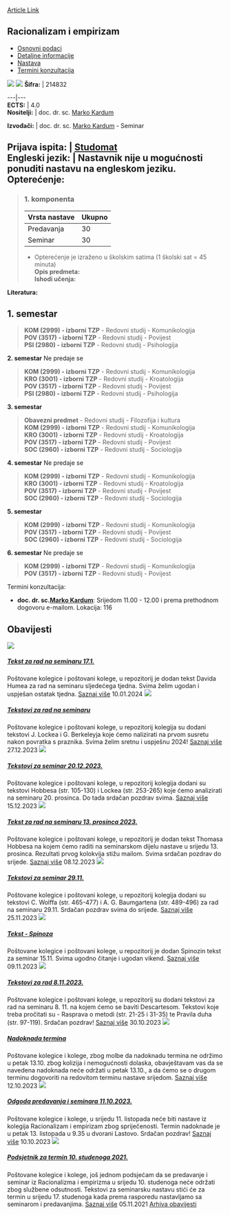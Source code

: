[Article Link](https://www.fhs.hr/predmet/rie_c)

## Racionalizam i empirizam
  * [Osnovni podaci](https://www.fhs.hr/predmet/rie_c#v1id-523816_441797_1_0 "Osnovni podaci")
  * [Detaljne informacije](https://www.fhs.hr/predmet/rie_c#v1id-523816_441797_1_1 "Detaljne informacije")
  * [Nastava](https://www.fhs.hr/predmet/rie_c#v1id-523816_441797_1_2 "Nastava")
  * [Termini konzultacija](https://www.fhs.hr/predmet/rie_c#v1id-523816_441797_1_3 "Termini konzultacija")


[![](https://www.fhs.hr/img/flags/gif/hr.gif)](https://www.fhs.hr/predmet/rie_c) [![](https://www.fhs.hr/img/flags/gif/gb.gif)](https://www.fhs.hr/en/course/rae_c)
**Šifra:** |  214832  
  
---|---  
**ECTS:** |  4.0   
**Nositelji:** |  doc. dr. sc. [Marko Kardum](https://www.fhs.hr/djelatnik/marko.kardum)   
  
**Izvođači:** |  doc. dr. sc. [Marko Kardum](https://www.fhs.hr/djelatnik/marko.kardum) - Seminar  
  
**Prijava ispita:** |  [Studomat](http://www.isvu.hr/studomat)  
**Engleski jezik:** |  Nastavnik nije u mogućnosti ponuditi nastavu na engleskom jeziku.   
**Opterećenje:**  
---  
> ### 1. komponenta
> | Vrsta nastave | Ukupno  
> ---|---  
> Predavanja | 30  
> Seminar | 30  
> * Opterećenje je izraženo u školskim satima (1 školski sat = 45 minuta)   
**Opis predmeta:**  
> **Ishodi učenja:**  

  
**Literatura:**  

  
**1. semestar**  
---  
> **KOM (2999) - izborni TZP** - Redovni studij - Komunikologija  
>  **POV (3517) - izborni TZP** - Redovni studij - Povijest  
>  **PSI (2980) - izborni TZP** - Redovni studij - Psihologija  
>   
  
**2. semestar** Ne predaje se  
> **KOM (2999) - izborni TZP** - Redovni studij - Komunikologija  
>  **KRO (3001) - izborni TZP** - Redovni studij - Kroatologija  
>  **POV (3517) - izborni TZP** - Redovni studij - Povijest  
>  **PSI (2980) - izborni TZP** - Redovni studij - Psihologija  
>   
  
**3. semestar**  
> **Obavezni predmet** - Redovni studij - Filozofija i kultura  
>  **KOM (2999) - izborni TZP** - Redovni studij - Komunikologija  
>  **KRO (3001) - izborni TZP** - Redovni studij - Kroatologija  
>  **POV (3517) - izborni TZP** - Redovni studij - Povijest  
>  **SOC (2960) - izborni TZP** - Redovni studij - Sociologija  
>   
  
**4. semestar** Ne predaje se  
> **KOM (2999) - izborni TZP** - Redovni studij - Komunikologija  
>  **KRO (3001) - izborni TZP** - Redovni studij - Kroatologija  
>  **POV (3517) - izborni TZP** - Redovni studij - Povijest  
>  **SOC (2960) - izborni TZP** - Redovni studij - Sociologija  
>   
  
**5. semestar**  
> **KOM (2999) - izborni TZP** - Redovni studij - Komunikologija  
>  **POV (3517) - izborni TZP** - Redovni studij - Povijest  
>  **SOC (2960) - izborni TZP** - Redovni studij - Sociologija  
>   
  
**6. semestar** Ne predaje se  
> **KOM (2999) - izborni TZP** - Redovni studij - Komunikologija  
>  **POV (3517) - izborni TZP** - Redovni studij - Povijest  
>   
Termini konzultacija: 
  * **doc. dr. sc.[Marko Kardum](https://www.fhs.hr/djelatnik/marko.kardum)**: 
Srijedom 11.00 - 12.00 i prema prethodnom dogovoru e-mailom.
Lokacija: 116 


## Obavijesti
[ ![](https://www.fhs.hr/_pub/themes_static/hrstud2024/default/img/default_news.jpg) ](https://www.fhs.hr/predmet/rie_c?@=21m15#news_119074)
#####  [Tekst za rad na seminaru 17.1.](https://www.fhs.hr/predmet/rie_c?@=21m15#news_119074)
Poštovane kolegice i poštovani kolege, u repozitorij je dodan tekst Davida Humea za rad na seminaru sljedećega tjedna. Svima želim ugodan i uspješan ostatak tjedna. 
[Saznaj više](https://www.fhs.hr/predmet/rie_c?@=21m15#news_119074)
10.01.2024
[ ![](https://www.fhs.hr/_pub/themes_static/hrstud2024/default/img/default_news.jpg) ](https://www.fhs.hr/predmet/rie_c?@=21lzy#news_119074)
#####  [Tekstovi za rad na seminaru](https://www.fhs.hr/predmet/rie_c?@=21lzy#news_119074)
Poštovane kolegice i poštovani kolege, u repozitorij kolegija su dodani tekstovi J. Lockea i G. Berkeleyja koje ćemo nalizirati na prvom susretu nakon povratka s praznika. Svima želim sretnu i uspješnu 2024! 
[Saznaj više](https://www.fhs.hr/predmet/rie_c?@=21lzy#news_119074)
27.12.2023
[ ![](https://www.fhs.hr/_pub/themes_static/hrstud2024/default/img/default_news.jpg) ](https://www.fhs.hr/predmet/rie_c?@=21ly0#news_119074)
#####  [Tekstovi za seminar 20.12.2023.](https://www.fhs.hr/predmet/rie_c?@=21ly0#news_119074)
Poštovane kolegice i poštovani kolege, u repozitorij kolegija dodani su tekstovi Hobbesa (str. 105-130) i Lockea (str. 253-265) koje ćemo analizirati na seminaru 20. prosinca. Do tada srdačan pozdrav svima. 
[Saznaj više](https://www.fhs.hr/predmet/rie_c?@=21ly0#news_119074)
15.12.2023
[ ![](https://www.fhs.hr/_pub/themes_static/hrstud2024/default/img/default_news.jpg) ](https://www.fhs.hr/predmet/rie_c?@=21lwh#news_119074)
#####  [Tekst za rad na seminaru 13. prosinca 2023.](https://www.fhs.hr/predmet/rie_c?@=21lwh#news_119074)
Poštovane kolegice i poštovani kolege, u repozitorij je dodan tekst Thomasa Hobbesa na kojem ćemo raditi na seminarskom dijelu nastave u srijedu 13. prosinca. Rezultati prvog kolokvija stižu mailom. Svima srdačan pozdrav do srijede. 
[Saznaj više](https://www.fhs.hr/predmet/rie_c?@=21lwh#news_119074)
08.12.2023
[ ![](https://www.fhs.hr/_pub/themes_static/hrstud2024/default/img/default_news.jpg) ](https://www.fhs.hr/predmet/rie_c?@=21lri#news_119074)
#####  [Tekstovi za seminar 29.11.](https://www.fhs.hr/predmet/rie_c?@=21lri#news_119074)
Poštovane kolegice i poštovani kolege, u repozitorij kolegija dodani su tekstovi C. Wolffa (str. 465-477) i A. G. Baumgartena (str. 489-496) za rad na seminaru 29.11. Srdačan pozdrav svima do srijede. 
[Saznaj više](https://www.fhs.hr/predmet/rie_c?@=21lri#news_119074)
25.11.2023
[ ![](https://www.fhs.hr/_pub/themes_static/hrstud2024/default/img/default_news.jpg) ](https://www.fhs.hr/predmet/rie_c?@=21llc#news_119074)
#####  [Tekst - Spinoza](https://www.fhs.hr/predmet/rie_c?@=21llc#news_119074)
Poštovane kolegice i poštovani kolege, u repozitorij je dodan Spinozin tekst za seminar 15.11. Svima ugodno čitanje i ugodan vikend. 
[Saznaj više](https://www.fhs.hr/predmet/rie_c?@=21llc#news_119074)
09.11.2023
[ ![](https://www.fhs.hr/_pub/themes_static/hrstud2024/default/img/default_news.jpg) ](https://www.fhs.hr/predmet/rie_c?@=21lhv#news_119074)
#####  [Tekstovi za rad 8.11.2023.](https://www.fhs.hr/predmet/rie_c?@=21lhv#news_119074)
Poštovane kolegice i poštovani kolege, u repozitorij su dodani tekstovi za rad na seminaru 8. 11. na kojem ćemo se baviti Descartesom. Tekstovi koje treba pročitati su - Rasprava o metodi (str. 21-25 i 31-35) te Pravila duha (str. 97-119). Srdačan pozdrav! 
[Saznaj više](https://www.fhs.hr/predmet/rie_c?@=21lhv#news_119074)
30.10.2023
[ ![](https://www.fhs.hr/_pub/themes_static/hrstud2024/default/img/default_news.jpg) ](https://www.fhs.hr/predmet/rie_c?@=21lbm#news_119074)
#####  [Nadoknada termina](https://www.fhs.hr/predmet/rie_c?@=21lbm#news_119074)
Poštovane kolegice i kolege, zbog molbe da nadoknadu termina ne održimo u petak 13.10. zbog kolizija i nemogućnosti dolaska, obavještavam vas da se navedena nadoknada neće održati u petak 13.10., a da ćemo se o drugom terminu dogovoriti na redovitom terminu nastave srijedom. 
[Saznaj više](https://www.fhs.hr/predmet/rie_c?@=21lbm#news_119074)
12.10.2023
[ ![](https://www.fhs.hr/_pub/themes_static/hrstud2024/default/img/default_news.jpg) ](https://www.fhs.hr/predmet/rie_c?@=21lae#news_119074)
#####  [Odgoda predavanja i seminara 11.10.2023.](https://www.fhs.hr/predmet/rie_c?@=21lae#news_119074)
Poštovane kolegice i kolege, u srijedu 11. listopada neće biti nastave iz kolegija Racionalizam i empirizam zbog spriječenosti. Termin nadoknade je u petak 13. listopada u 9.35 u dvorani Lastovo. Srdačan pozdrav! 
[Saznaj više](https://www.fhs.hr/predmet/rie_c?@=21lae#news_119074)
10.10.2023
[ ![](https://www.fhs.hr/_pub/themes_static/hrstud2024/default/img/default_news.jpg) ](https://www.fhs.hr/predmet/rie_c?@=21glv#news_119074)
#####  [Podsjetnik za termin 10. studenoga 2021.](https://www.fhs.hr/predmet/rie_c?@=21glv#news_119074)
Poštovane kolegice i kolege, još jednom podsjećam da se predavanje i seminar iz Racionalizma i empirizma u srijedu 10. studenoga neće održati zbog službene odsutnosti. Tekstovi za seminarsku nastavu stići će za termin u srijedu 17. studenoga kada prema rasporedu nastavljamo sa seminarom i predavanjima. 
[Saznaj više](https://www.fhs.hr/predmet/rie_c?@=21glv#news_119074)
05.11.2021
[Arhiva obavijesti](https://www.fhs.hr/predmet/rie_c?@=21cf0#news_119074 "Arhiva obavijesti")
